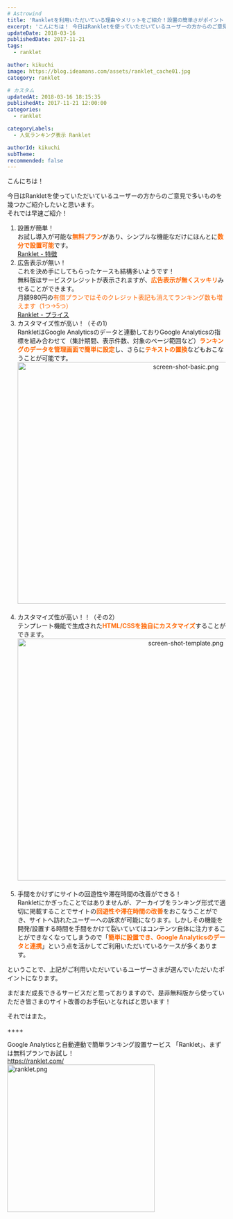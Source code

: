 ```yaml
---
# Astrowind
title: 'Rankletを利用いただいている理由やメリットをご紹介！設置の簡単さがポイント！'
excerpt: 'こんにちは！ 今日はRankletを使っていただいているユーザーの方からのご意見...'
updateDate: 2018-03-16
publishedDate: 2017-11-21
tags: 
  - ranklet

author: kikuchi
image: https://blog.ideamans.com/assets/ranklet_cache01.jpg
category: ranklet

# カスタム
updatedAt: 2018-03-16 18:15:35
publishedAt: 2017-11-21 12:00:00
categories: 
  - ranklet

categoryLabels: 
  - 人気ランキング表示 Ranklet

authorId: kikuchi
subTheme: 
recommended: false
---
```


<p>こんにちは！</p>
<p>今日はRankletを使っていただいているユーザーの方からのご意見で多いものを幾つかご紹介したいと思います。<br>それでは早速ご紹介！</p>
<ol><li>設置が簡単！<br>お試し導入が可能な<strong><span style="color: #ff6600;">無料プラン</span></strong>があり、シンプルな機能なだけにほんとに<strong><span style="color: #ff6600;">数分で設置可能</span></strong>です。<br><a href="https://ranklet.com/#features" target="_blank">Ranklet - 特徴</a></li><li>広告表示が無い！<br>これを決め手にしてもらったケースも結構多いようです！<br>無料版はサービスクレジットが表示されますが、<strong><span style="color: #ff6600;">広告表示が無くスッキリ</span></strong>みせることができます。<br>月額980円の<span style="color: #ff6600;">有償プランではそのクレジット表記も消えてランキング数も増えます（1つ→5つ）</span><br><a href="https://blog.ideamans.com/mt/シンプルな機能なだけに" target="_blank">Ranklet - プライス<br></a></li><li>カスタマイズ性が高い！（その1）<br>RankletはGoogle Analyticsのデータと連動しておりGoogle Analyticsの指標を組み合わせて（集計期間、表示件数、対象のページ範囲など）<span style="color: #ff6600;"><strong>ランキングのデータを管理画面で簡単に設定</strong></span>し、さらに<strong><span style="color: #ff6600;">テキストの置換</span></strong>などもおこなうことが可能です。<br><img alt="screen-shot-basic.png" src="https://blog.ideamans.com/assets/screen-shot-basic.png" class="mt-image-center" style="text-align: center; display: block; margin: 0 auto 20px;" height="557" width="760"></li><li>カスタマイズ性が高い！！（その2）<br>テンプレート機能で生成された<strong><span style="color: #ff6600;">HTML/CSSを独自にカスタマイズ</span></strong>することができます。<br><img alt="screen-shot-template.png" src="https://blog.ideamans.com/assets/screen-shot-template.png" class="mt-image-center" style="text-align: center; display: block; margin: 0 auto 20px;" height="558" width="760"></li><li>手間をかけずにサイトの回遊性や滞在時間の改善ができる！<br>Rankletにかぎったことではありませんが、アーカイブをランキング形式で適切に掲載することでサイトの<span style="color: #ff6600;"><strong>回遊性や滞在時間の改善</strong></span>をおこなうことができ、サイトへ訪れたユーザーへの訴求が可能になります。しかしその機能を開発/設置する時間を手間をかけて裂いていてはコンテンツ自体に注力することができなくなってしまうので「<strong><span style="color: #ff6600;">簡単に設置でき、Google Analyticsのデータと連携</span></strong>」という点を活かしてご利用いただいているケースが多くあります。</li></ol>
<p> </p>
<p>ということで、上記がご利用いただいているユーザーさまが選んでいただいたポイントになります。</p>
<p>まだまだ成長できるサービスだと思っておりますので、是非無料版から使っていただき皆さまのサイト改善のお手伝いとなればと思います！</p>
<p>それではまた。</p>
<p> </p>
<p>++++</p>
<p>Google Analyticsと自動連動で簡単ランキング設置サービス 「Ranklet」、まずは無料プランでお試し！<br><a href="https://ranklet.com/" target="_blank">https://ranklet.com/<br></a><a href="https://ranklet.com/" target="_blank"><img alt="ranklet.png" src="https://blog.ideamans.com/assets/ranklet.png" class="mt-image-none" height="340" width="340"></a></p>
<p> </p>
